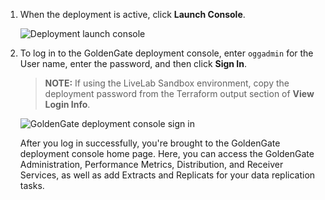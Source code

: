 <!--
    {
        "name":"Create a purge task",
        "description":"Create a purge task"
    }
-->
1.  When the deployment is active, click **Launch Console**.

    ![Deployment launch console](https://oracle-livelabs.github.io/goldengate/ggs-common/extract/images/02-01-launchconsole.png " ")

2.  To log in to the GoldenGate deployment console, enter `oggadmin` for the User name, enter the password, and then click **Sign In**. 

    > **NOTE:** If using the LiveLab Sandbox environment, copy the deployment password from the Terraform output section of **View Login Info**.

    ![GoldenGate deployment console sign in](https://oracle-livelabs.github.io/goldengate/ggs-common/extract/images/02-02-oggadmin.png " ")

    After you log in successfully, you're brought to the GoldenGate deployment console home page. Here, you can access the GoldenGate Administration, Performance Metrics, Distribution, and Receiver Services, as well as add Extracts and Replicats for your data replication tasks.